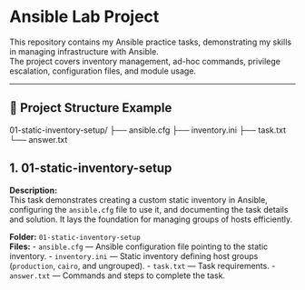 
# Ansible Lab Project

This repository contains my Ansible practice tasks, demonstrating my skills in managing infrastructure with Ansible.  
The project covers inventory management, ad-hoc commands, privilege escalation, configuration files, and module usage.

---

## 📂 Project Structure Example
01-static-inventory-setup/
  ├── ansible.cfg
  ├── inventory.ini
  ├── task.txt
  └── answer.txt


## **1. 01-static-inventory-setup**

  **Description:**  
    This task demonstrates creating a custom static inventory in Ansible, configuring the `ansible.cfg` file to use it, and documenting the task details and solution. It         lays the foundation for managing groups of hosts efficiently.

  **Folder:** `01-static-inventory-setup`  
  **Files:**
      - `ansible.cfg` — Ansible configuration file pointing to the static inventory.
      - `inventory.ini` — Static inventory defining host groups (`production`, `cairo`, and ungrouped).
      - `task.txt` — Task requirements.
      - `answer.txt` — Commands and steps to complete the task.
